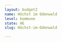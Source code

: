 ```yaml
---
layout: budget2
name: Höchst im Odenwald
level: kommune
state: HE
slug: Höchst-im-Odenwald

---
```



